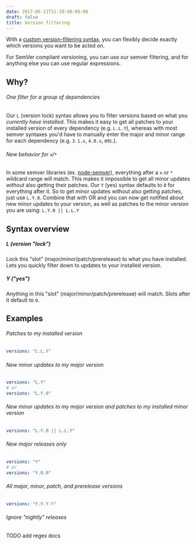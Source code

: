 ```yaml
---
date: 2017-05-11T11:10:48-05:00
draft: false
title: Version filtering
---
```


With a [custom version-filtering
syntax](http://github.com/dropseedlabs/version-filter), you can flexibly decide
exactly which versions you want to be acted on.

For SemVer compliant versioning, you can use our semver filtering, and for
anything else you can use regular expressions.

## Why?

###### One filter for a group of dependencies

Our `L` (version lock) syntax allows you to filter versions based on what you
_currently have installed_. This makes it easy to get all patches to your
installed version of every dependency (e.g. `L.L.Y`), whereas with most semver
syntaxes you'd have to manually enter the major and minor range for each
dependency (e.g. `3.1.x`, `4.0.x`, etc.).

###### New behavior for `x`/`*`

In some semver libraries (ex.
[node-semver](https://github.com/npm/node-semver)), everything after a `x` or `*`
wildcard range will match. This makes it impossible to get all minor updates
_without_ also getting their patches. Our `Y` (yes) syntax defaults to `0` for
everything after it. So to get minor updates without also getting patches, just
use `L.Y.0`. Combine that with OR and you can now get notified about new minor updates to your
version, as well as patches to the minor version you are using: `L.Y.0 || L.L.Y`

## Syntax overview

##### L (version "lock")

Lock this "slot" (major/minor/patch/prerelease) to what you have installed. Lets
you quickly filter down to updates to your installed version.

##### Y ("yes")

Anything in this "slot" (major/minor/patch/prerelease) will match. Slots after it
default to `0`.

## Examples

###### Patches to my installed version

```yaml
versions: "L.L.Y"
```

###### New minor updates to my major version

```yaml
versions: "L.Y"
# or
versions: "L.Y.0"
```

###### New minor updates to my major version and patches to my installed minor version

```yaml
versions: "L.Y.0 || L.L.Y"
```

###### New major releases only

```yaml
versions: "Y"
# or
versions: "Y.0.0"
```

###### All major, minor, patch, and prerelease versions

```yaml
versions: "Y.Y.Y-Y"
```

###### Ignore "nightly" releases

TODO add regex docs

